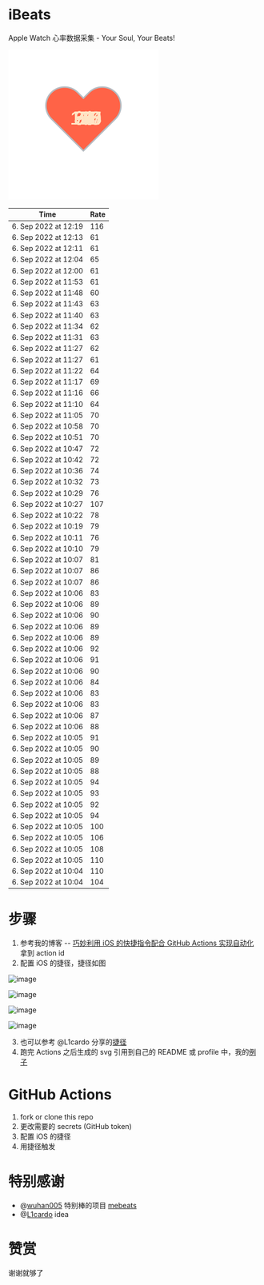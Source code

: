 # iBeats
Apple Watch 心率数据采集 - Your Soul, Your Beats!

![](./files/heart.svg)

<!--START_SECTION:my_heart_rate-->
| Time | Rate | 
 | ---- | ---- | 
| 6. Sep 2022 at 12:19 | 116 |
| 6. Sep 2022 at 12:13 | 61 |
| 6. Sep 2022 at 12:11 | 61 |
| 6. Sep 2022 at 12:04 | 65 |
| 6. Sep 2022 at 12:00 | 61 |
| 6. Sep 2022 at 11:53 | 61 |
| 6. Sep 2022 at 11:48 | 60 |
| 6. Sep 2022 at 11:43 | 63 |
| 6. Sep 2022 at 11:40 | 63 |
| 6. Sep 2022 at 11:34 | 62 |
| 6. Sep 2022 at 11:31 | 63 |
| 6. Sep 2022 at 11:27 | 62 |
| 6. Sep 2022 at 11:27 | 61 |
| 6. Sep 2022 at 11:22 | 64 |
| 6. Sep 2022 at 11:17 | 69 |
| 6. Sep 2022 at 11:16 | 66 |
| 6. Sep 2022 at 11:10 | 64 |
| 6. Sep 2022 at 11:05 | 70 |
| 6. Sep 2022 at 10:58 | 70 |
| 6. Sep 2022 at 10:51 | 70 |
| 6. Sep 2022 at 10:47 | 72 |
| 6. Sep 2022 at 10:42 | 72 |
| 6. Sep 2022 at 10:36 | 74 |
| 6. Sep 2022 at 10:32 | 73 |
| 6. Sep 2022 at 10:29 | 76 |
| 6. Sep 2022 at 10:27 | 107 |
| 6. Sep 2022 at 10:22 | 78 |
| 6. Sep 2022 at 10:19 | 79 |
| 6. Sep 2022 at 10:11 | 76 |
| 6. Sep 2022 at 10:10 | 79 |
| 6. Sep 2022 at 10:07 | 81 |
| 6. Sep 2022 at 10:07 | 86 |
| 6. Sep 2022 at 10:07 | 86 |
| 6. Sep 2022 at 10:06 | 83 |
| 6. Sep 2022 at 10:06 | 89 |
| 6. Sep 2022 at 10:06 | 90 |
| 6. Sep 2022 at 10:06 | 89 |
| 6. Sep 2022 at 10:06 | 89 |
| 6. Sep 2022 at 10:06 | 92 |
| 6. Sep 2022 at 10:06 | 91 |
| 6. Sep 2022 at 10:06 | 90 |
| 6. Sep 2022 at 10:06 | 84 |
| 6. Sep 2022 at 10:06 | 83 |
| 6. Sep 2022 at 10:06 | 83 |
| 6. Sep 2022 at 10:06 | 87 |
| 6. Sep 2022 at 10:06 | 88 |
| 6. Sep 2022 at 10:05 | 91 |
| 6. Sep 2022 at 10:05 | 90 |
| 6. Sep 2022 at 10:05 | 89 |
| 6. Sep 2022 at 10:05 | 88 |
| 6. Sep 2022 at 10:05 | 94 |
| 6. Sep 2022 at 10:05 | 93 |
| 6. Sep 2022 at 10:05 | 92 |
| 6. Sep 2022 at 10:05 | 94 |
| 6. Sep 2022 at 10:05 | 100 |
| 6. Sep 2022 at 10:05 | 106 |
| 6. Sep 2022 at 10:05 | 108 |
| 6. Sep 2022 at 10:05 | 110 |
| 6. Sep 2022 at 10:04 | 110 |
| 6. Sep 2022 at 10:04 | 104 |

<!--END_SECTION:my_heart_rate-->

# 步骤
1. 参考我的博客 -- [巧妙利用 iOS 的快捷指令配合 GitHub Actions 实现自动化](https://github.com/yihong0618/gitblog/issues/198) 拿到 action id
2. 配置 iOS 的捷径，捷径如图

![image](https://user-images.githubusercontent.com/15976103/122154218-0db0b480-ce97-11eb-93bb-5aec07c558dc.png)

![image](https://user-images.githubusercontent.com/15976103/122154236-186b4980-ce97-11eb-8e4b-70551a0391ae.png)

![image](https://user-images.githubusercontent.com/15976103/122154268-2d47dd00-ce97-11eb-902e-3acf292265a9.png)

![image](https://user-images.githubusercontent.com/15976103/122174055-fa144680-ceb4-11eb-9be2-3eb83cd516f7.png)

3. 也可以参考 @L1cardo 分享的[捷径](https://www.icloud.com/shortcuts/6ab6047b459c41ad822ad6b94b1c03d4)
4. 跑完 Actions 之后生成的 svg 引用到自己的 README 或 profile 中，我的[例子](https://github.com/yihong0618) 

# GitHub Actions

1. fork or clone this repo
2. 更改需要的 secrets (GitHub token)
3. 配置 iOS 的捷径
4. 用捷径触发

# 特别感谢
- @[wuhan005](https://github.com/wuhan005) 特别棒的项目 [mebeats](https://github.com/wuhan005/mebeats)
- @[L1cardo](https://github.com/L1cardo) idea

# 赞赏
谢谢就够了
